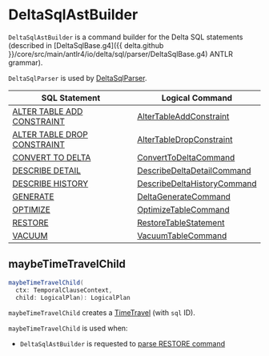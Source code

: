 # DeltaSqlAstBuilder

`DeltaSqlAstBuilder` is a command builder for the Delta SQL statements (described in [DeltaSqlBase.g4]({{ delta.github }}/core/src/main/antlr4/io/delta/sql/parser/DeltaSqlBase.g4) ANTLR grammar).

`DeltaSqlParser` is used by [DeltaSqlParser](DeltaSqlParser.md#builder).

SQL Statement | Logical Command
--------------|----------
 <span id="visitAddTableConstraint"> [ALTER TABLE ADD CONSTRAINT](index.md#ALTER-TABLE-ADD-CONSTRAINT) | [AlterTableAddConstraint](../check-constraints/AlterTableAddConstraint.md)
 <span id="visitDropTableConstraint"> [ALTER TABLE DROP CONSTRAINT](index.md#ALTER-TABLE-DROP-CONSTRAINT) | [AlterTableDropConstraint](../check-constraints/AlterTableDropConstraint.md)
 [CONVERT TO DELTA](index.md#CONVERT-TO-DELTA) | [ConvertToDeltaCommand](../commands/convert/ConvertToDeltaCommand.md)
 <span id="visitDescribeDeltaDetail"> [DESCRIBE DETAIL](index.md#DESCRIBE-DETAIL) | [DescribeDeltaDetailCommand](../commands/describe-detail/DescribeDeltaDetailCommand.md)
 <span id="visitDescribeDeltaHistory"> [DESCRIBE HISTORY](index.md#DESCRIBE-HISTORY) | [DescribeDeltaHistoryCommand](../commands/describe-history/DescribeDeltaHistoryCommand.md)
 <span id="visitGenerate"> [GENERATE](index.md#GENERATE) | [DeltaGenerateCommand](../commands/generate/DeltaGenerateCommand.md)
 <span id="visitOptimizeTable"> [OPTIMIZE](index.md#OPTIMIZE) | [OptimizeTableCommand](../commands/optimize/OptimizeTableCommand.md)
 <span id="visitRestore"> [RESTORE](index.md#RESTORE) | [RestoreTableStatement](../commands/restore/RestoreTableStatement.md)
 <span id="visitVacuumTable"> [VACUUM](index.md#VACUUM) | [VacuumTableCommand](../commands/vacuum/VacuumTableCommand.md)

## <span id="maybeTimeTravelChild"> maybeTimeTravelChild

```scala
maybeTimeTravelChild(
  ctx: TemporalClauseContext,
  child: LogicalPlan): LogicalPlan
```

`maybeTimeTravelChild` creates a [TimeTravel](../commands/restore/TimeTravel.md) (with `sql` ID).

`maybeTimeTravelChild` is used when:

* `DeltaSqlAstBuilder` is requested to [parse RESTORE command](#visitRestore)

